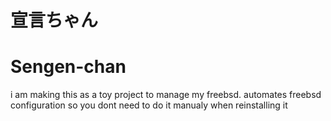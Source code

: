 # 宣言ちゃん
# Sengen-chan

i am making this as a toy project to manage my freebsd.
automates freebsd configuration so you dont need to do it manualy when reinstalling it

